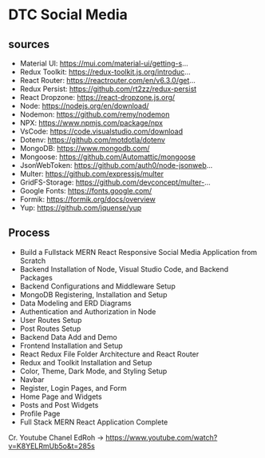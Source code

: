 # DTC Social Media
## sources
- Material UI: https://mui.com/material-ui/getting-s...
- Redux Toolkit: https://redux-toolkit.js.org/introduc...
- React Router: https://reactrouter.com/en/v6.3.0/get...
- Redux Persist: https://github.com/rt2zz/redux-persist
- React Dropzone: https://react-dropzone.js.org/
- Node: https://nodejs.org/en/download/
- Nodemon: https://github.com/remy/nodemon
- NPX: https://www.npmjs.com/package/npx
- VsCode: https://code.visualstudio.com/download
- Dotenv: https://github.com/motdotla/dotenv
- MongoDB: https://www.mongodb.com/
- Mongoose: https://github.com/Automattic/mongoose
- JsonWebToken: https://github.com/auth0/node-jsonweb...
- Multer: https://github.com/expressjs/multer
- GridFS-Storage: https://github.com/devconcept/multer-...
- Google Fonts: https://fonts.google.com/
- Formik: https://formik.org/docs/overview
- Yup: https://github.com/jquense/yup

## Process
- Build a Fullstack MERN React Responsive Social Media Application from Scratch
- Backend Installation of Node, Visual Studio Code, and Backend Packages
- Backend Configurations and Middleware Setup
- MongoDB Registering, Installation and Setup
- Data Modeling and ERD Diagrams
- Authentication and Authorization in Node
- User Routes Setup
- Post Routes Setup
- Backend Data Add and Demo
- Frontend Installation and Setup
- React Redux File Folder Architecture and React Router
- Redux and Toolkit Installation and Setup
- Color, Theme, Dark Mode, and Styling Setup
- Navbar
- Register, Login Pages, and Form
- Home Page and Widgets
- Posts and Post Widgets
- Profile Page
- Full Stack MERN React Application Complete

Cr. Youtube Chanel EdRoh -> https://www.youtube.com/watch?v=K8YELRmUb5o&t=285s
